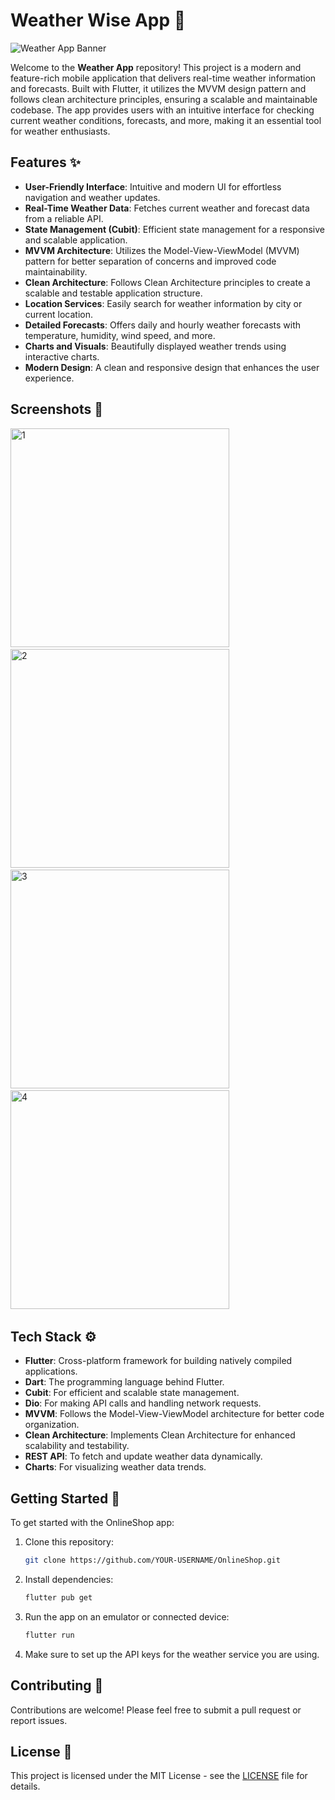 # Weather Wise App 🛒
![Weather App Banner](https://github.com/user-attachments/assets/ba45ce41-81ea-434c-9aa3-23c8748c4387)

Welcome to the **Weather App** repository! This project is a modern and feature-rich mobile application that delivers real-time weather information and forecasts. Built with Flutter, it utilizes the MVVM design pattern and follows clean architecture principles, ensuring a scalable and maintainable codebase. The app provides users with an intuitive interface for checking current weather conditions, forecasts, and more, making it an essential tool for weather enthusiasts.

## Features ✨

- **User-Friendly Interface**: Intuitive and modern UI for effortless navigation and weather updates.
- **Real-Time Weather Data**: Fetches current weather and forecast data from a reliable API.
- **State Management (Cubit)**: Efficient state management for a responsive and scalable application.
- **MVVM Architecture**: Utilizes the Model-View-ViewModel (MVVM) pattern for better separation of concerns and improved code maintainability.
- **Clean Architecture**: Follows Clean Architecture principles to create a scalable and testable application structure.
- **Location Services**: Easily search for weather information by city or current location.
- **Detailed Forecasts**: Offers daily and hourly weather forecasts with temperature, humidity, wind speed, and more.
- **Charts and Visuals**: Beautifully displayed weather trends using interactive charts.
- **Modern Design**: A clean and responsive design that enhances the user experience.

## Screenshots 📱

  <img alt="1" src="https://github.com/user-attachments/assets/7b7c1c99-8970-4770-aeac-790b4160befc" height="350">
&nbsp; &nbsp; &nbsp; &nbsp;
  <img alt="2" src="https://github.com/user-attachments/assets/4850be8c-fd92-4066-96f0-1149f900329c" height="350">
&nbsp; &nbsp; &nbsp; &nbsp;
    <img alt="3" src="https://github.com/user-attachments/assets/1aecae17-7637-49db-9b2d-7cc7af0c42f2" height="350">
&nbsp; &nbsp; &nbsp; &nbsp;
    <img alt="4" src="https://github.com/user-attachments/assets/d58a389f-8183-4abc-8197-0df3fd35c687" height="350">
&nbsp; &nbsp; &nbsp; &nbsp;

## Tech Stack ⚙️

- **Flutter**: Cross-platform framework for building natively compiled applications.
- **Dart**: The programming language behind Flutter.
- **Cubit**: For efficient and scalable state management.
- **Dio**: For making API calls and handling network requests.
- **MVVM**: Follows the Model-View-ViewModel architecture for better code organization.
- **Clean Architecture**: Implements Clean Architecture for enhanced scalability and testability.
- **REST API**: To fetch and update weather data dynamically.
- **Charts**: For visualizing weather data trends.

## Getting Started 🚀

To get started with the OnlineShop app:

1. Clone this repository:
   ```bash
   git clone https://github.com/YOUR-USERNAME/OnlineShop.git
    ```

2. Install dependencies:
   ```bash
   flutter pub get
    ```

3. Run the app on an emulator or connected device:
   ```bash
   flutter run
    ```

3. Make sure to set up the API keys for the weather service you are using.


## Contributing 🤝

Contributions are welcome! Please feel free to submit a pull request or report issues.

## License 📝

This project is licensed under the MIT License - see the [LICENSE](LICENSE) file for details.

